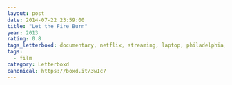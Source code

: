 ```yaml
---
layout: post 
date: 2014-07-22 23:59:00
title: "Let the Fire Burn"
year: 2013
rating: 0.8
tags_letterboxd: documentary, netflix, streaming, laptop, philadelphia, Leah
tags:
  - film
category: Letterboxd
canonical: https://boxd.it/3wIc7
---
```

